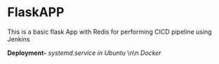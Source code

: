 # FlaskAPP
This is a basic flask App with Redis for performing CICD pipeline using Jenkins

**Deployment-**
  _systemd.service in Ubuntu_ \n\n
  _Docker_
  
  
